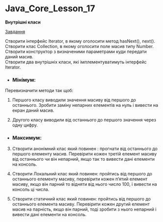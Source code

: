 # Java_Core_Lesson_17
<b>Внутрішні класи</b>

[Завдання](https://github.com/ValeriiJavalesson/Java_Core_Lesson_17/tree/master/src)

Створити інтерфейс Iterator, в якому оголосити метод hasNext(), next().<br>
Створити клас Collection, в якому оголосити поле масив типу Number.<br>
Створити конструктор з визначеними параметрами куди передати даний масив.<br>
Створити два внутрішніх класи, які імплементуватимуть інтерфейс Iterator.<br>



* <h3><b>Мінімум:</b></h3>

Перевизначити методи так щоб:

1. Першого класу виводили значення масиву від першого до останнього. Зробити заміну непарних елементів на нуль і вивести на екран даний масив.

2. Другого класу виводили від останнього до першого значення через одну цифру. 



* <h3><b>Максимум:</b></h3>

3. Створити анонімний клас який повинен : прогнати від останнього до першого елементу масив. Перевірити кожен третій елемент масиву від останнього чи він непарний, якщо так то вивести дані елементи на консоль. 

4. Створити Локальний клас який повинен: пройтись від першого до останнього елементу масиву, перевірити кожен п’ятий елемент масиву, якщо він парний то відняти від нього число 100, і вивести на консоль ці числа. 

5. Створити статичний клас який повинен: пройтись від першого до останнього елемента масиву. Перевірити кожен другий елемент масив на парність, якщо він парний, тоді зробити з нього непарний і вивести дані елементи на консоль.

